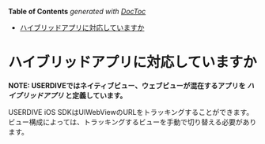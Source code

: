 <!-- START doctoc generated TOC please keep comment here to allow auto update -->
<!-- DON'T EDIT THIS SECTION, INSTEAD RE-RUN doctoc TO UPDATE -->
**Table of Contents**  *generated with [DocToc](https://github.com/thlorenz/doctoc)*

- [ハイブリッドアプリに対応していますか](#%E3%83%8F%E3%82%A4%E3%83%96%E3%83%AA%E3%83%83%E3%83%89%E3%82%A2%E3%83%97%E3%83%AA%E3%81%AB%E5%AF%BE%E5%BF%9C%E3%81%97%E3%81%A6%E3%81%84%E3%81%BE%E3%81%99%E3%81%8B)

<!-- END doctoc generated TOC please keep comment here to allow auto update -->

# ハイブリッドアプリに対応していますか

**NOTE: USERDIVEではネイティブビュー、ウェブビューが混在するアプリを *ハイブリッドアプリ* と定義しています。**

USERDIVE iOS SDKはUIWebViewのURLをトラッキングすることができます。
ビュー構成によっては、トラッキングするビューを手動で切り替える必要があります。
